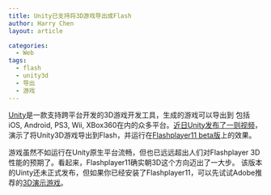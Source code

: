 ```yaml
---
title: Unity已支持将3D游戏导出成Flash
author: Harry Chen
layout: article

categories:
  - Web
tags:
  - flash
  - unity3d
  - 导出
  - 游戏
---
```


  [ Unity][1]是一款支持跨平台开发的3D游戏开发工具，生成的游戏可以导出到 包括iOS, Android, PS3, Wii, XBox360在内的众多平台。[近日Unity发布了一则视频][2]， 演示了将Unity3D游戏导出到Flash，并运行在[Flashplayer11 beta版][3]上的效果。

  游戏虽然不如运行在Unity原生平台流畅，但也已远远超出人们对Flashplayer 3D性能的预期了。看起来，Flashplayer11确实朝3D这个方向迈出了一大步。
该版本的Uinty还未正式发布，但如果你已经安装了Flashplayer11，可以先试试Adobe推荐的[3D演示游戏][4]。

   [1]: http://unity3d.com/
   [2]: http://v.youku.com/v_show/id_XMzAxMDEzMDI0.html
   [3]: http://labs.adobe.com/downloads/flashplayer11.html
   [4]: http://molehill.zombietycoon.com/
